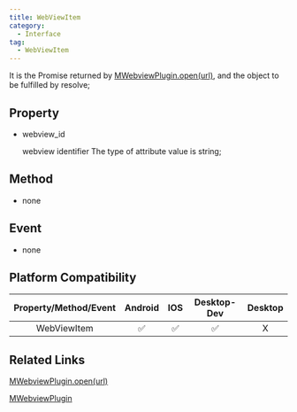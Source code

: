 ```yaml
---
title: WebViewItem
category:
  - Interface
tag:
  - WebViewItem
---
```


It is the Promise returned by [MWebviewPlugin.open(url)](../../plugin/m-webview/open.md), and the object to be fulfilled by resolve;

## Property

  - webview_id

    webview identifier
    The type of attribute value is string;

## Method

  - none

## Event

  - none

## Platform Compatibility

| Property/Method/Event  | Android | IOS | Desktop-Dev | Desktop |
|:----------------------:|:-------:|:---:|:-----------:|:-------:|
| WebViewItem            | ✅      | ✅  | ✅           | X       |

## Related Links

[MWebviewPlugin.open(url)](../../plugin/m-webview/open.md)

[MWebviewPlugin](../../plugin/m-webview/index.md)


